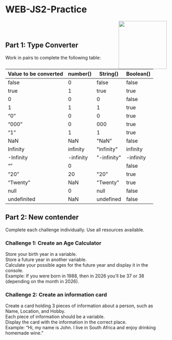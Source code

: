 # WEB-JS2-Practice

<img align="right" width="150" height="150" src="https://media-exp1.licdn.com/dms/image/C4E0BAQF7BYCCZt5epw/company-logo_200_200/0?e=2159024400&v=beta&t=qUAFP9bUgBEEXGVQYpUXW1J_OiP8e0r4rFBpqp8OrxA">


 <br/>
 <br/>


## Part 1: Type Converter

Work in pairs to complete the following table:

| Value to be converted | number() | String() | Boolean() |
|-----------------------|----------|----------|-----------|
| false                 |    0     |   false  |   false   |
| true                  |    1     |   true   |   true    |
| 0                     |    0     |    0     |   false   |
| 1                     |    1     |    1     |   true    |
| “0”                   |    0     |    0     |   true    |
| “000”                 |    0     |   000    |   true    |
| “1”                   |    1     |      1   |   true    |
| NaN                   |   NaN    |  "NaN"   |   false   |
| Infinity              | infinity |"infinity"|  infinity
| -Infinity             |-infinity |"-infinity"| -infinity |
| “”                    |    0     |          |   false   |
| “20”                  |    20    |    "20"  |   true    |
| “Twenty”              |   NaN    | "Twenty" |   true    |
| null                  |    0     |   null   |   false   |
| undefinited           |   NaN    | undefined|   false   |



## Part 2:  New contender

Complete each challenge individually. Use all resources available. 

### Challenge 1: Create an Age Calculator

Store your birth year in a variable.<br>
Store a future year in another variable. <br>
Calculate your possible ages for the future year and display it in the console. <br>
Example: If you were born in 1988, then in 2026 you’ll be 37 or 38 (depending on the month in 2026).



### Challenge 2: Create an information card

Create a card holding 3 pieces of information about a person, such as Name, Location, and Hobby.<br>
Each piece of information should be a variable.<br>
Display the card with the information in the correct place.<br>
Example: “Hi, my name is John. I live in South Africa and enjoy drinking homemade wine.”<br>


